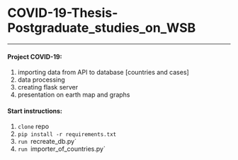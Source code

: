# COVID-19-Thesis-Postgraduate_studies_on_WSB

------------------------------------

#### Project COVID-19:

1. importing data from API to database [countries and cases]
2. data processing
3. creating flask server
4. presentation on earth map and graphs

#### Start instructions:

1. `clone` repo
2. `pip install -r requirements.txt`
4. `run `recreate_db.py`
5. `run `importer_of_countries.py`
